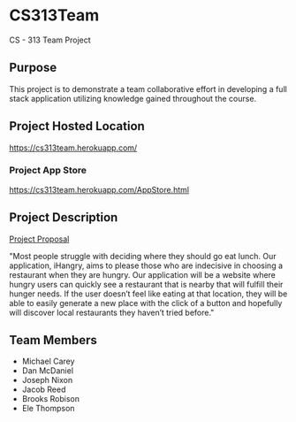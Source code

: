 # CS313Team
CS - 313 Team Project

## Purpose
This project is to demonstrate a team collaborative effort in developing a full stack application utilizing knowledge gained throughout the course.

## Project Hosted Location
<a href="https://cs313team.herokuapp.com/">https://cs313team.herokuapp.com/</a>

### Project App Store
<a href="https://cs313team.herokuapp.com/AppStore.html">https://cs313team.herokuapp.com/AppStore.html</a>

## Project Description
<a href="https://docs.google.com/document/d/12ICpw06PWAILqWMi6fGvil4nBqkiN91hkjCIs-aIs9Y/">Project Proposal</a>

"Most people struggle with deciding where they should go eat lunch. Our application, iHangry, aims to please those who are indecisive in choosing a restaurant when they are hungry. Our application will be a website where hungry users can quickly see a restaurant that is nearby that will fulfill their hunger needs. If the user doesn’t feel like eating at that location, they will be able to easily generate a new place with the click of a button and hopefully will discover local restaurants they haven’t tried before."

## Team Members
<ul>
<li>Michael Carey</li>
<li>Dan McDaniel</li>
<li>Joseph Nixon</li>
<li>Jacob Reed</li>
<li>Brooks Robison</li>
<li>Ele Thompson</li>
</ul>
